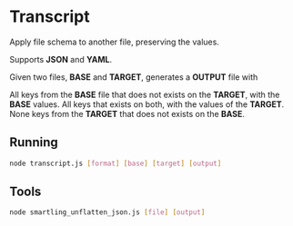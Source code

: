# Transcript

Apply file schema to another file, preserving the values.

Supports **JSON** and **YAML**.

Given two files, **BASE** and **TARGET**, generates a **OUTPUT** file with

All keys from the **BASE** file that does not exists on the **TARGET**, with the **BASE** values.
All keys that exists on both, with the values of the **TARGET**.
None keys from the **TARGET** that does not exists on the **BASE**.

## Running

```bash
node transcript.js [format] [base] [target] [output]
```

## Tools

```bash
node smartling_unflatten_json.js [file] [output]
```
